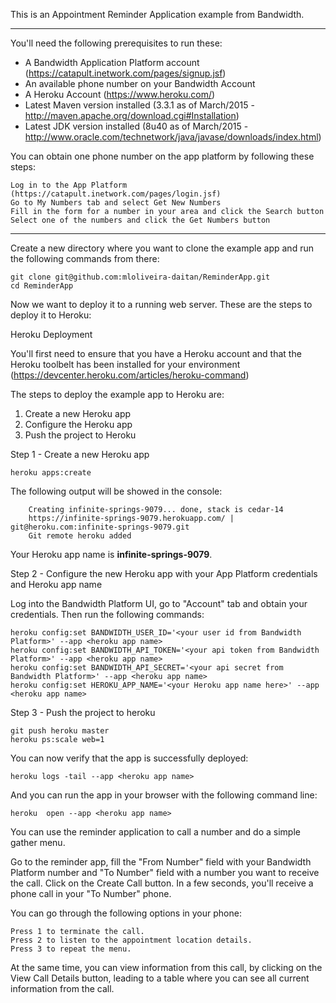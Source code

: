 This is an Appointment Reminder Application example from Bandwidth.

---

You'll need the following prerequisites to run these:

- A Bandwidth Application Platform account (https://catapult.inetwork.com/pages/signup.jsf)
- An available phone number on your Bandwidth Account
- A Heroku Account (https://www.heroku.com/)
- Latest Maven version installed (3.3.1 as of March/2015 - http://maven.apache.org/download.cgi#Installation)
- Latest JDK version installed (8u40 as of March/2015 - http://www.oracle.com/technetwork/java/javase/downloads/index.html)

You can obtain one phone number on the app platform by following these steps:

    Log in to the App Platform (https://catapult.inetwork.com/pages/login.jsf)
 	Go to My Numbers tab and select Get New Numbers
 	Fill in the form for a number in your area and click the Search button
 	Select one of the numbers and click the Get Numbers button

---

Create a new directory where you want to clone the example app and run the following commands from there:

	git clone git@github.com:mloliveira-daitan/ReminderApp.git
	cd ReminderApp

Now we want to deploy it to a running web server. These are the steps to deploy it to Heroku:

Heroku Deployment

You'll first need to ensure that you have a Heroku account and that the Heroku toolbelt has been installed for your environment (https://devcenter.heroku.com/articles/heroku-command)

The steps to deploy the example app to Heroku are:

1. Create a new Heroku app
2. Configure the Heroku app
3. Push the project to Heroku

Step 1 - Create a new Heroku app

	heroku apps:create

The following output will be showed in the console:

		Creating infinite-springs-9079... done, stack is cedar-14
    	https://infinite-springs-9079.herokuapp.com/ | git@heroku.com:infinite-springs-9079.git
    	Git remote heroku added

Your Heroku app name is <strong>infinite-springs-9079</strong>.

Step 2 - Configure the new Heroku app with your App Platform credentials and Heroku app name

Log into the Bandwidth Platform UI, go to "Account" tab and obtain your credentials. Then run the following commands:

	heroku config:set BANDWIDTH_USER_ID='<your user id from Bandwidth Platform>' --app <heroku app name>
	heroku config:set BANDWIDTH_API_TOKEN='<your api token from Bandwidth Platform>' --app <heroku app name>
	heroku config:set BANDWIDTH_API_SECRET='<your api secret from Bandwidth Platform>' --app <heroku app name>
	heroku config:set HEROKU_APP_NAME='<your Heroku app name here>' --app <heroku app name>

Step 3 - Push the project to heroku

	git push heroku master
	heroku ps:scale web=1

You can now verify that the app is successfully deployed:

	heroku logs -tail --app <heroku app name>

And you can run the app in your browser with the following command line:

	heroku 	open --app <heroku app name>

You can use the reminder application to call a number and do a simple gather menu.

Go to the reminder app, fill the "From Number" field with your Bandwidth Platform number and "To Number" field with a number you want to receive the call.
Click on the Create Call button. In a few seconds, you'll receive a phone call in your "To Number" phone.

You can go through the following options in your phone:

	Press 1 to terminate the call.
	Press 2 to listen to the appointment location details.
	Press 3 to repeat the menu.

At the same time, you can view information from this call, by clicking on the View Call Details button, leading to a table where you can see all current information from the call.


